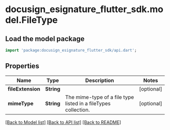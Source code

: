 # docusign_esignature_flutter_sdk.model.FileType

## Load the model package
```dart
import 'package:docusign_esignature_flutter_sdk/api.dart';
```

## Properties
Name | Type | Description | Notes
------------ | ------------- | ------------- | -------------
**fileExtension** | **String** |  | [optional] 
**mimeType** | **String** | The mime-type of a file type listed in a fileTypes collection. | [optional] 

[[Back to Model list]](../README.md#documentation-for-models) [[Back to API list]](../README.md#documentation-for-api-endpoints) [[Back to README]](../README.md)



